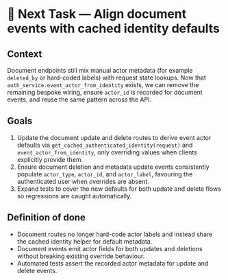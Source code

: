# 🔄 Next Task — Align document events with cached identity defaults

## Context
Document endpoints still mix manual actor metadata (for example `deleted_by` or hard-coded labels) with request state lookups. Now that `auth_service.event_actor_from_identity` exists, we can remove the remaining bespoke wiring, ensure `actor_id` is recorded for document events, and reuse the same pattern across the API.

## Goals
1. Update the document update and delete routes to derive event actor defaults via `get_cached_authenticated_identity(request)` and `event_actor_from_identity`, only overriding values when clients explicitly provide them.
2. Ensure document deletion and metadata update events consistently populate `actor_type`, `actor_id`, and `actor_label`, favouring the authenticated user when overrides are absent.
3. Expand tests to cover the new defaults for both update and delete flows so regressions are caught automatically.

## Definition of done
- Document routes no longer hard-code actor labels and instead share the cached identity helper for default metadata.
- Document events emit actor fields for both updates and deletions without breaking existing override behaviour.
- Automated tests assert the recorded actor metadata for update and delete events.
